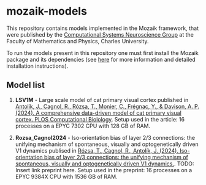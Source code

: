 # mozaik-models
This repository contains models implemented in the Mozaik framework, that were published by the [Computational Systems Neuroscience Group](http://csng.mff.cuni.cz/) at the Faculty of Mathematics and Physics, Charles University. 

To run the models present in this repository one must first install the Mozaik package and its dependencies (see [here](https://github.com/CSNG-MFF/mozaik) for more information and detailed installation instructions).

## Model list

1. **LSV1M**  - Large scale model of cat primary visual cortex published in [Antolík, J., Cagnol, R., Rózsa, T., Monier, C., Frégnac, Y., & Davison, A. P. (2024). A comprehensive data-driven model of cat primary visual cortex. PLOS Computational Biolology](https://pmc.ncbi.nlm.nih.gov/articles/PMC11371232/). Setup used in the article: 16 processes on a EPYC 7302 CPU with 128 GB of RAM.
        
2. **Rozsa_Cagnol2024**  - Iso-orientation bias of layer 2/3 connections: the unifying mechanism of spontaneous, visually and optogenetically driven V1 dynamics publised in [Rózsa, T., Cagnol, R., Antolík, J. (2024). Iso-orientation bias of layer 2/3 connections: the unifying mechanism of spontaneous, visually and optogenetically driven V1 dynamics.](https://www.biorxiv.org/content/10.1101/2024.11.19.624284v1). TODO: Insert link preprint here. Setup used in the preprint: 16 processes on a EPYC 9384X CPU with 1536 GB of RAM.
 
